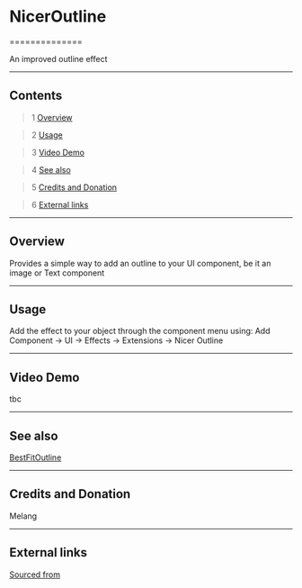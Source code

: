 # NicerOutline

==============

An improved outline effect

---------

## Contents

> 1 [Overview](#markdown-header-overview)

> 2 [Usage](#markdown-header-usage)

> 3 [Video Demo](#markdown-header-video-demo)

> 4 [See also](#markdown-header-see-also)

> 5 [Credits and Donation](#markdown-header-credits-and-donation)

> 6 [External links](#markdown-header-external-links)

---------

## Overview

Provides a simple way to add an outline to your UI component, be it an image or Text component

---------

## Usage

Add the effect to your object through the component menu using:
Add Component -> UI -> Effects -> Extensions -> Nicer Outline

---------

## Video Demo

tbc

---------

## See also

[BestFitOutline](https://bitbucket.org/UnityUIExtensions/unity-ui-extensions/wiki/Controls/BestFitOutline)

---------

## Credits and Donation

Melang

---------

## External links

[Sourced from](http://forum.unity3d.com/members/melang.593409/)
